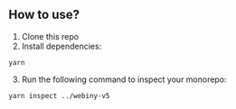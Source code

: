 ## How to use?

1. Clone this repo
2. Install dependencies:

```
yarn
```

3. Run the following command to inspect your monorepo:

```bash
yarn inspect ../webiny-v5
```
